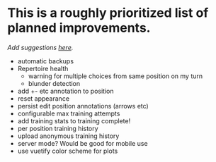 # This is a roughly prioritized list of planned improvements.

_Add suggestions [here](https://github.com/theProgramLuke/chess_opening_drills/issues)._

- automatic backups
- Repertoire health
  - warning for multiple choices from same position on my turn
  - blunder detection
- add +- etc annotation to position
- reset appearance
- persist edit position annotations (arrows etc)
- configurable max training attempts
- add training stats to training complete!
- per position training history
- upload anonymous training history
- server mode? Would be good for mobile use
- use vuetify color scheme for plots
